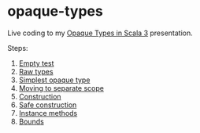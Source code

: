 # opaque-types

Live coding to my [Opaque Types in Scala 3](https://slides.com/magdastozek/opaque-types-scala-3) presentation. 

Steps:
1. [Empty test](https://github.com/magdzikk/opaque-types/blob/1-empty/src/test/scala/OpaqueTypesDemo.scala)
2. [Raw types](https://github.com/magdzikk/opaque-types/blob/2-raw-types/src/test/scala/OpaqueTypesDemo.scala)
3. [Simplest opaque type](https://github.com/magdzikk/opaque-types/blob/3-simplest-opaque/src/test/scala/OpaqueTypesDemo.scala)
4. [Moving to separate scope](https://github.com/magdzikk/opaque-types/blob/4-move-out/src/test/scala/OpaqueTypesDemo.scala)
5. [Construction](https://github.com/magdzikk/opaque-types/blob/5-construction/src/test/scala/OpaqueTypesDemo.scala)
6. [Safe construction](https://github.com/magdzikk/opaque-types/blob/6-safe-construction/src/test/scala/OpaqueTypesDemo.scala)
7. [Instance methods](https://github.com/magdzikk/opaque-types/blob/7-instance-methods/src/test/scala/OpaqueTypesDemo.scala)
8. [Bounds](https://github.com/magdzikk/opaque-types/blob/8-bounds/src/test/scala/OpaqueTypesDemo.scala)
